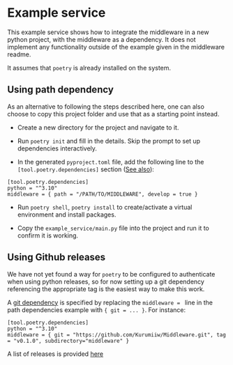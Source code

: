 # Example service

This example service shows how to integrate the middleware in a new python
project, with the middleware as a dependency. It does not implement any
functionality outside of the example given in the middleware readme.

It assumes that `poetry` is already installed on the system.

## Using path dependency

As an alternative to following the steps described here, one can also choose to copy this project
folder and use that as a starting point instead.

- Create a new directory for the project and navigate to it.

- Run `poetry init` and fill in the details. Skip the prompt to set up dependencies interactively.

- In the generated `pyproject.toml` file, add the following line to the
  `[tool.poetry.dependencies]` section ([See also](https://python-poetry.org/docs/dependency-specification/#path-dependencies)):

```
[tool.poetry.dependencies]
python = "^3.10"
middleware = { path = "/PATH/TO/MIDDLEWARE", develop = true }
```

- Run `poetry shell`, `poetry install` to create/activate a virtual environment
  and install packages.

- Copy the `example_service/main.py` file into the project and run it to
  confirm it is working.

## Using Github releases

We have not yet found a way for `poetry` to be configured to authenticate when using python releases, so for now setting up a git dependency referencing the appropriate tag is the easiest way to make this work.

A [git dependency](https://python-poetry.org/docs/dependency-specification/#git-dependencies) is specified by replacing the `middleware = ` line in the path dependencies
example with `{ git = ... }`. For instance:

```
[tool.poetry.dependencies]
python = "^3.10"
middleware = { git = "https://github.com/Kurumiiw/Middleware.git", tag = "v0.1.0", subdirectory="middleware" }
```

A list of releases is provided [here](https://github.com/Kurumiiw/Middleware/releases)
